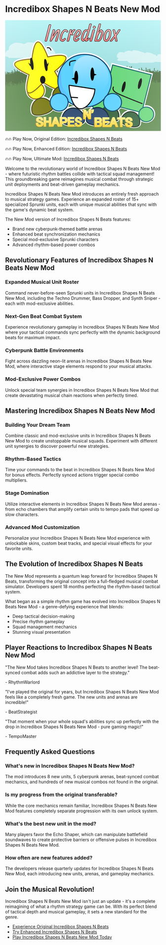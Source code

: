 # Incredibox Shapes N Beats New Mod

![Incredibox Shapes N Beats](https://raw.githubusercontent.com/sprunkiscrunkly/incredibox-shapes-n-beats/refs/heads/main/incredibox-shapes-n-beats.png "Incredibox Shapes N Beats")

🔥🔥 Play Now, Original Edition: [Incredibox Shapes N Beats](https://sprunksters.com/incredibox-shapes-n-beats/ "Incredibox Shapes N Beats")

🔥🔥 Play Now, Enhanced Edition: [Incredibox Shapes N Beats](https://sprunkiscrunkly.com/incredibox-shapes-n-beats/ "Incredibox Shapes N Beats")

🔥🔥 Play Now, Ultimate Mod: [Incredibox Shapes N Beats](https://sprunkipyramixed.com/incredibox-shapes-n-beats/ "Incredibox Shapes N Beats")

Welcome to the revolutionary world of Incredibox Shapes N Beats New Mod - where futuristic rhythm battles collide with tactical squad management! This groundbreaking game reimagines musical combat through strategic unit deployments and beat-driven gameplay mechanics.

Incredibox Shapes N Beats New Mod introduces an entirely fresh approach to musical strategy games. Experience an expanded roster of 15+ specialized Sprunki units, each with unique musical abilities that sync with the game's dynamic beat system.

The New Mod version of Incredibox Shapes N Beats features:
- Brand new cyberpunk-themed battle arenas
- Enhanced beat synchronization mechanics
- Special mod-exclusive Sprunki characters
- Advanced rhythm-based power combos

## Revolutionary Features of Incredibox Shapes N Beats New Mod

### Expanded Musical Unit Roster

Command never-before-seen Sprunki units in Incredibox Shapes N Beats New Mod, including the Techno Drummer, Bass Dropper, and Synth Sniper - each with mod-exclusive abilities.

### Next-Gen Beat Combat System

Experience revolutionary gameplay in Incredibox Shapes N Beats New Mod where your tactical commands sync perfectly with the dynamic background beats for maximum impact.

### Cyberpunk Battle Environments

Fight across dazzling neon-lit arenas in Incredibox Shapes N Beats New Mod, where interactive stage elements respond to your musical attacks.

### Mod-Exclusive Power Combos

Unlock special team synergies in Incredibox Shapes N Beats New Mod that create devastating musical chain reactions when perfectly timed.

## Mastering Incredibox Shapes N Beats New Mod

### Building Your Dream Team

Combine classic and mod-exclusive units in Incredibox Shapes N Beats New Mod to create unstoppable musical squads. Experiment with different unit synergies to discover powerful new strategies.

### Rhythm-Based Tactics

Time your commands to the beat in Incredibox Shapes N Beats New Mod for bonus effects. Perfectly synced actions trigger special combo multipliers.

### Stage Domination

Utilize interactive elements in Incredibox Shapes N Beats New Mod arenas - from echo chambers that amplify certain units to tempo pads that speed up slow characters.

### Advanced Mod Customization

Personalize your Incredibox Shapes N Beats New Mod experience with unlockable skins, custom beat tracks, and special visual effects for your favorite units.

## The Evolution of Incredibox Shapes N Beats

The New Mod represents a quantum leap forward for Incredibox Shapes N Beats, transforming the original concept into a full-fledged musical combat simulator. Developers spent 18 months perfecting the rhythm-based tactical system.

What began as a simple rhythm game has evolved into Incredibox Shapes N Beats New Mod - a genre-defying experience that blends:
- Deep tactical decision-making
- Precise rhythm gameplay
- Squad management mechanics
- Stunning visual presentation

## Player Reactions to Incredibox Shapes N Beats New Mod

"The New Mod takes Incredibox Shapes N Beats to another level! The beat-synced combat adds such an addictive layer to the strategy."

\- RhythmWarlord

"I've played the original for years, but Incredibox Shapes N Beats New Mod feels like a completely fresh game. The new units and arenas are incredible!"

\- BeatStrategist

"That moment when your whole squad's abilities sync up perfectly with the drop in Incredibox Shapes N Beats New Mod - pure gaming magic!"

\- TempoMaster

## Frequently Asked Questions

### What's new in Incredibox Shapes N Beats New Mod?

The mod introduces 8 new units, 5 cyberpunk arenas, beat-synced combat mechanics, and hundreds of new musical combos not found in the original.

### Is my progress from the original transferable?

While the core mechanics remain familiar, Incredibox Shapes N Beats New Mod features completely separate progression with its own unlock system.

### What's the best new unit in the mod?

Many players favor the Echo Shaper, which can manipulate battlefield soundwaves to create protective barriers or offensive pulses in Incredibox Shapes N Beats New Mod.

### How often are new features added?

The developers release quarterly updates for Incredibox Shapes N Beats New Mod, each introducing new units, arenas, and gameplay mechanics.

## Join the Musical Revolution!

Incredibox Shapes N Beats New Mod isn't just an update - it's a complete reimagining of what a rhythm strategy game can be. With its perfect blend of tactical depth and musical gameplay, it sets a new standard for the genre.

- [Experience Original Incredibox Shapes N Beats](https://sprunksters.com/incredibox-shapes-n-beats/)
- [Try Enhanced Incredibox Shapes N Beats](https://sprunkiscrunkly.com/incredibox-shapes-n-beats/)
- [Play Incredibox Shapes N Beats New Mod Today](https://sprunkipyramixed.com/incredibox-shapes-n-beats/)
